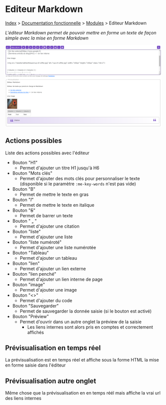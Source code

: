 # Editeur Markdown

[Index](../../index.md) > [Documentation fonctionnelle](../index.md) > [Modules](index.md) > Editeur Markdown

*L'éditeur Markdown permet de pouvoir mettre en forme un texte de façon simple avec la mise en forme Markdown*

![editeur markdown](files/editeur_markdown/editeur_markdown.png)

## Actions possibles

Liste des actions possibles avec l'éditeur
* Bouton "H1"
  * Permet d'ajouter un titre H1 jusqu'à H6
* Bouton "Mots clés"
  * Permet d'ajouter des mots clés pour personnaliser le texte (disponible si le paramètre ``:me-key-words`` n'est pas vide)
* Bouton "B"
  * Permet de mettre le texte en gras
* Bouton "*I*"
  * Permet de mettre le texte en italique
* Bouton "~~S~~"
  * Permet de barrer un texte
* Bouton " &bdquo; "
  * Permet d'ajouter une citation
* Bouton "liste"
  * Permet d'ajouter une liste
* Bouton "liste numéroté"
  * Permet d'ajouter une liste numérotée
* Bouton "Tableau"
  * Permet d'ajouter un tableau
* Bouton "lien"
  * Permet d'ajouter un lien externe
* Bouton "lien penché"
  * Permet d'ajouter un lien interne de page
* Bouton "image"
  * Permet d'ajouter une image
* Bouton "<>"
  * Permet d'ajouter du code
* Bouton "Sauvegarder"
  * Permet de sauvegarder la donnée saisie (si le bouton est activé)
* Bouton "Préview"
  * Permet d'ouvrir dans un autre onglet la préview de la saisie
    * Les liens internes sont alors pris en comptes et correctement affichés

## Prévisualisation en temps réel
La prévisualisation est en temps réel et affiche sous la forme HTML la mise en forme saisie dans l'éditeur

## Prévisualisation autre onglet
Même chose que la prévisualisation en en temps réél mais affiche la vrai url des liens internes

